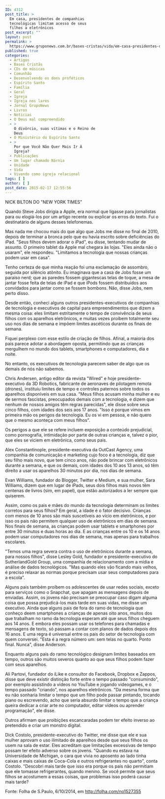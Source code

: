 ```yaml
---
ID: 4312
post_title: >
  Em casa, presidentes de companhias
  tecnológicas limitam acesso de seus
  filhos a eletrônicos
post_excerpt: ""
layout: post
permalink: >
  https://www.gruponews.com.br/bases-cristas/vida/em-casa-presidentes-de-companhias-tecnologicas-limitam-acesso-de-seus-filhos-eletronicos
published: true
categories:
  - Artigos
  - Bases Cristãs
  - CDs de músicas
  - Comunhão
  - Desenvolvendo os dons proféticos
  - Espírito Santo
  - Família
  - Geral
  - Igreja
  - Igreja nos lares
  - Jornal GrupoNews
  - Livros
  - Notícias
  - O Deus mal compreendido
  - >
    O divórcio, suas vítimas e o Reino de
    Deus
  - O Ministério do Espírito Santo
  - >
    Por que Você Não Quer Mais Ir À
    Igreja?
  - Publicações
  - Um lugar chamado Nárnia
  - Unidade
  - Vida
  - Vivendo como igreja relacional
tags: [ ]
author: [ ]
post_date: 2015-02-17 12:55:56
---
```

NICK BILTON
DO "NEW YORK TIMES"

Quando Steve Jobs dirigia a Apple, era normal que ligasse para jornalistas para ou elogiá-los por um artigo recente ou explicar os erros do texto. Fui o destinatário de alguns desses telefonemas.

Mas nada me chocou mais do que algo que Jobs me disse no final de 2010, depois de terminar a bronca pelo que eu havia escrito sobre deficiências do iPad. "Seus filhos devem adorar o iPad", eu disse, tentando mudar de assunto. O primeiro tablet da Apple mal chegara às lojas. "Eles ainda não o usaram", ele respondeu. "Limitamos a tecnologia que nossas crianças podem usar em casa".

Tenho certeza de que minha reação foi uma exclamação de assombro, seguida por silêncio atônito. Eu imaginava que a casa de Jobs fosse um paraíso nerd; que as paredes fossem gigantescas telas de toque, a mesa de jantar fosse feita de telas de iPad e que iPods fossem distribuídos aos convidados para jantar como se fossem bombons. Não, disse Jobs, nem perto disso.

Desde então, conheci alguns outros presidentes-executivos de companhias de tecnologia e executivos de capital para empreendimentos que dizem a mesma coisa: eles limitam estritamente o tempo de convivência de seus filhos com os aparelhos eletrônicos, e muitas vezes proíbem totalmente seu uso nos dias de semana e impõem limites ascéticos durante os finais de semana.

Fiquei perplexo com esse estilo de criação de filhos. Afinal, a maioria dos pais parece adotar a abordagem oposta, permitindo que as crianças mergulhem no mundo dos tablets, smartphones e computadores, dia e noite.

No entanto, os executivos de tecnologia parecem saber de algo que os demais de nós não sabemos.

Chris Andersen, antigo editor da revista "Wired" e hoje presidente-executivo da 3D Robotics, fabricante de aeronaves de pilotagem remota (drones), instituiu limites de tempo e controles paternos sobre todos os aparelhos disponíveis em sua casa. "Meus filhos acusam minha mulher e eu de sermos fascistas, preocupados demais com a tecnologia, e dizem que nenhum de nossos amigos têm regras parecidas", ele disse sobre seus cinco filhos, com idades dos seis aos 17 anos. "Isso é porque vimos em primeira mão os perigos da tecnologia. Eu os vi em pessoa, e não quero que o mesmo aconteça com meus filhos".

Os perigos a que ele se refere incluem exposição a conteúdo prejudicial, como pornografia, intimidação por parte de outras crianças e, talvez o pior, que eles se viciem em eletrônica, como seus pais.

Alex Constantinople, presidente-executiva da OutCast Agency, uma companhia de comunicação e marketing cujo foco é a tecnologia, diz que seu filho mais novo, que tem cinco anos, não pode brincar com eletrônicos durante a semana, e que os demais, com idades dos 10 aos 13 anos, só têm direito a usar os aparelhos 30 minutos por dia, nos dias de semana.

Evan Williams, fundador do Blogger, Twitter e Medium, e sua mulher, Sara Williams, dizem que em lugar de iPads, seus dois filhos mais novos têm centenas de livros (sim, em papel), que estão autorizados a ler sempre que quiserem.

Assim, como os pais e mães do mundo da tecnologia determinam os limites corretos para seus filhos? Em geral, a idade é o fator decisivo.
Crianças com menos de 10 anos são mais suscetíveis ao vício em eletrônicos, e por isso os pais não permitem qualquer uso de eletrônicos em dias de semana. Nos finais de semana, as crianças podem usar tablets e smartphones por entre 30 minutos e duas horas ao dia. E as crianças entre os 10 e os 14 anos podem usar computadores nos dias de semana, mas apenas para trabalhos escolares.

"Temos uma regra severa contra o uso de eletrônicos durante a semana, para nossos filhos", disse Lesley Gold, fundador e presidente-executivo do SutherlandGold Group, uma companhia de relacionamento com a mídia e análise de dados tecnológicos. "Mas quando eles vão ficando mais velhos, é preciso relaxar as normas porque precisam usar seus computadores para a escola".

Alguns pais também proíbem os adolescentes de usar redes sociais, exceto para serviços como o Snapchat, que apagam as mensagens depois de enviadas. Assim, os jovens não precisam se preocupar caso digam alguma coisa que possa prejudicá-los mais tarde em suas vidas, me disse um executivo.
Ainda que alguns pais de fora do ramo de tecnologia que conheço deem smartphones a crianças de apenas oito anos, muitos dos que trabalham no ramo da tecnologia esperam até que seus filhos cheguem aos 14 anos. E embora eles possam usar os telefones para chamadas e mensagens de texto, só passam a contar com planos de dados depois dos 16 anos. E uma regra é universal entre os pais do setor de tecnologia com quem conversei. "Esta é a regra número um: sem telas no quarto. Ponto final. Nunca", disse Anderson.

Enquanto alguns pais do ramo tecnológico designam limites baseados em tempo, outros são muitos severos quanto ao que seus filhos podem fazer com seus aparelhos.

Ali Partovi, fundador do iLike e consultor do Facebook, Dropbox e Zappos, disse que deve existir distinção forte entre o tempo passado "consumindo", por exemplo assistindo a vídeos no YouTube e jogando videogames, e o tempo passado "criando", nos aparelhos eletrônicos. "Da mesma forma que eu não sonharia limitar o tempo que um filho pode passar pintando, tocando piano ou escrevendo, acho que seria absurdo limitar o tempo que a criança queira dedicar a criar arte no computador, editar vídeos ou aprender programação", ele disse.

Outros afirmam que proibições escancaradas podem ter efeito inverso ao pretendido e criar um monstro digital.

Dick Costolo, presidente-executivo do Twitter, me disse que ele e sua mulher aprovam o uso ilimitado de aparelhos desde que seus filhos os usem na sala de estar. Eles acreditam que limitações excessivas de tempo possam ter efeito adverso sobre os jovens. "Quando eu estava na Universidade de Michigan, o cara que vivia no aposento ao lado tinha caixas e mais caixas de Coca-Cola e outros refrigerantes no quarto", conta Costolo. "Descobri mais tarde que isso era porque os pais não permitiam que ele tomasse refrigerantes, quando menino. Se você permite que seus filhos se acostumem a essas coisas, que problemas isso poderá causar mais tarde?

Fonte: Folha de S.Paulo, 6/10/2014, em http://folha.com/no1527355